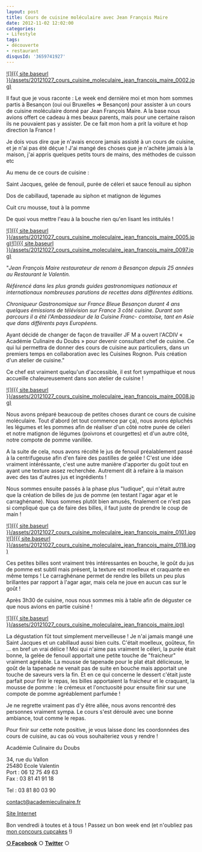 ```yaml
---
layout: post
title: Cours de cuisine moléculaire avec Jean François Maire
date: 2012-11-02 12:02:00
categories: 
- Lifestyle
tags: 
- découverte
- restaurant
disqusId: '3659741927'
---
```


[![]({{ site.baseurl }}/assets/20121027_cours_cuisine_moleculaire_jean_francois_maire_0002.jpg)](http://3.bp.blogspot.com/-uDoz7q1ik-w/UJOcCuhnabI/AAAAAAAAFFU/VZk6K4L46oU/s1600/20121027_cours_cuisine_moleculaire_jean_francois_maire_0002.jpg)

Il faut que je vous raconte : Le week end dernière moi et mon hom sommes partis à Besançon (oui oui Bruxelles => Besançon) pour assister à un cours de cuisine moléculaire donné par Jean François Maire. A la base nous avions offert ce cadeau à mes beaux parents, mais pour une certaine raison ils ne pouvaient pas y assister. De ce fait mon hom a prit la voiture et hop direction la France !

Je dois vous dire que je n'avais encore jamais assisté à un cours de cuisine, et je n'ai pas été déçue ! J'ai mangé des choses que je n'achète jamais à la maison, j'ai appris quelques petits tours de mains, des méthodes de cuisson etc

Au menu de ce cours de cuisine : 

Saint Jacques, gelée de fenouil, purée de céleri et sauce fenouil au siphon

Dos de cabillaud, tapenade au siphon et matignon de légumes

Cuit cru mousse, tout à la pomme

De quoi vous mettre l'eau à la bouche rien qu'en lisant les intitulés !

[![]({{ site.baseurl }}/assets/20121027_cours_cuisine_moleculaire_jean_francois_maire_0005.jpg)](http://3.bp.blogspot.com/-8FCROeK9dEQ/UJOcDoIdSGI/AAAAAAAAFFc/52qlb7jBM7g/s1600/20121027_cours_cuisine_moleculaire_jean_francois_maire_0005.jpg)[![]({{ site.baseurl }}/assets/20121027_cours_cuisine_moleculaire_jean_francois_maire_0097.jpg)](http://3.bp.blogspot.com/-N-3CEztJ-b0/UJOcHyiPrlI/AAAAAAAAFF0/Rh274lw_Kho/s1600/20121027_cours_cuisine_moleculaire_jean_francois_maire_0097.jpg)

"_Jean François Maire restaurateur de renom à Besançon depuis 25 années au Restaurant le Valentin._



_Référencé dans les plus grands guides gastronomiques nationaux et internationaux nombreuses parutions de recettes dans différentes éditions._

_Chroniqueur Gastronomique sur France Bleue Besançon durant 4 ans quelques émissions de télévision sur France 3 côté cuisine. Durant son parcours il a été l'Ambassadeur de la Cuisine Franc- comtoise, tant en Asie que dans différents pays Européens._



Ayant décidé de changer de façon de travailler JF M a ouvert l'ACDIV « Académie Culinaire du Doubs » pour devenir consultant chef de cuisine. Ce qui lui permettra de donner des cours de cuisine aux particuliers, dans un premiers temps en collaboration avec les Cuisines Rognon. Puis création d'un atelier de cuisine."

Ce chef est vraiment quelqu'un d'accessible, il est fort sympathique et nous accueille chaleureusement dans son atelier de cuisine !

[![]({{ site.baseurl }}/assets/20121027_cours_cuisine_moleculaire_jean_francois_maire_0008.jpg)](http://1.bp.blogspot.com/-kwzOvvkiFAQ/UJOcFDy0G6I/AAAAAAAAFFk/1BhqyPC-20c/s1600/20121027_cours_cuisine_moleculaire_jean_francois_maire_0008.jpg)

Nous avons préparé beaucoup de petites choses durant ce cours de cuisine moléculaire. Tout d'abord (et tout commence par ça), nous avons épluchés les légumes et les pommes afin de réaliser d'un côté notre purée de céleri et notre matignon de légumes (poivrons et courgettes) et d'un autre côté, notre compote de pomme vanillée.

A la suite de cela, nous avons récolté le jus de fenouil préalablement passé à la centrifugeuse afin d'en faire des pastilles de gelée ! C'est une idée vraiment intéréssante, c'est une autre manière d'apporter du goût tout en ayant une texture assez recherchée. Autrement dit à refaire à la maison avec des tas d'autres jus et ingrédients !

Nous sommes ensuite passés à la phase plus "ludique", qui n'était autre que la création de billes de jus de pomme (en testant l'agar agar et le carraghénane). Nous sommes plutôt bien amusés, finalement ce n'est pas si compliqué que ça de faire des billes, il faut juste de prendre le coup de main !

[![]({{ site.baseurl }}/assets/20121027_cours_cuisine_moleculaire_jean_francois_maire_0101.jpg)](http://2.bp.blogspot.com/-rFOBukr5nC0/UJOcJfmvO7I/AAAAAAAAFF8/SR7QQemlvfI/s1600/20121027_cours_cuisine_moleculaire_jean_francois_maire_0101.jpg)[![]({{ site.baseurl }}/assets/20121027_cours_cuisine_moleculaire_jean_francois_maire_0118.jpg)](http://3.bp.blogspot.com/-Drtb3amZH78/UJOcKsR2DiI/AAAAAAAAFGE/ucHlF7l0luQ/s1600/20121027_cours_cuisine_moleculaire_jean_francois_maire_0118.jpg)

Ces petites billes sont vraiment très intéressantes en bouche, le goût du jus de pomme est subtil mais présent, la texture est moelleux et craquante en même temps ! Le carraghénane permet de rendre les billets un peu plus brillantes par rapport à l'agar agar, mais cela ne joue en aucun cas sur le goût !

Après 3h30 de cuisine, nous nous sommes mis à table afin de déguster ce que nous avions en partie cuisiné !

[![]({{ site.baseurl }}/assets/20121027_cours_cuisine_moleculaire_jean_francois_maire.jpg)](http://4.bp.blogspot.com/-G0WYdIm3_rc/UJOkhlX_JwI/AAAAAAAAFHE/6vRdxFxDo6E/s1600/20121027_cours_cuisine_moleculaire_jean_francois_maire.jpg)

La dégustation fût tout simplement merveilleuse ! Je n'ai jamais mangé une Saint Jacques et un cabillaud aussi bien cuits. C'était moelleux, goûteux, fin ... en bref un vrai délice ! Moi qui n'aime pas vraiment le céleri, la purée était bonne, la gelée de fenouil apportait une petite touche de "fraicheur" vraiment agréable. La mousse de tapenade pour le plat était délicieuse, le goût de la tapenade ne venait pas de suite en bouche mais apportait une touche de saveurs vers la fin. Et en ce qui concerne le dessert c'était juste parfait pour finir le repas, les billes apportaient la fraicheur et le craquant, la mousse de pomme : le crémeux et l'onctuosité pour ensuite finir sur une compote de pomme agréablement parfumée !

Je ne regrette vraiment pas d'y être allée, nous avons rencontré des personnes vraiment sympa. Le cours s'est déroulé avec une bonne ambiance, tout comme le repas.

Pour finir sur cette note positive, je vous laisse donc les coordonnées des cours de cuisine, au cas où vous souhaiteriez vous y rendre !

Académie Culinaire du Doubs

34, rue du Vallon  
25480 Ecole Valentin  
Port : 06 12 75 49 63  
Fax : 03 81 41 91 18

Tel : 03 81 80 03 90

[contact@academieculinaire.fr](mailto:contact@academieculinaire.fr)

[Site Internet](http://www.academieculinaire.fr/)

Bon vendredi à toutes et à tous ! Passez un bon week end (et n'oubliez pas [mon concours cupcakes](http://www.crokmou.com/2012/10/concours-recette-cupcake-partenaire-petitplat.fr.html) !)

[**○<span style="font-size: xx-small; margin: 0px; outline: 0px; padding: 0px;"><span style="font-family: Arial, Helvetica, sans-serif; margin: 0px; outline: 0px; padding: 0px;"> </span></span>Facebook**](https://www.facebook.com/pages/CroKMou/148093255259077) ○ [**Twitter**](https://twitter.com/Crokmou) ○

 

 